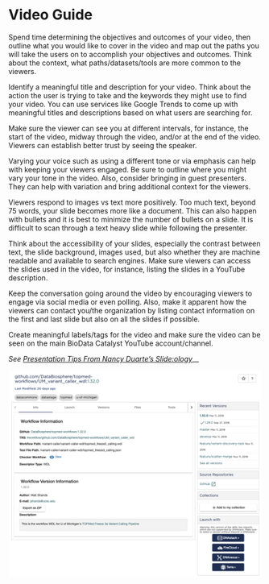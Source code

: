 # Video Guide

Spend time determining the objectives and outcomes of your video, then outline what you would like to cover in the video and map out the paths you will take the users on to accomplish your objectives and outcomes. Think about the context, what paths/datasets/tools are more common to the viewers.

Identify a meaningful title and description for your video. Think about the action the user is trying to take and the keywords they might use to find your video. You can use services like Google Trends to come up with meaningful titles and descriptions based on what users are searching for.

Make sure the viewer can see you at different intervals, for instance, the start of the video, midway through the video, and/or at the end of the video. Viewers can establish better trust by seeing the speaker.

Varying your voice such as using a different tone or via emphasis can help with keeping your viewers engaged. Be sure to outline where you might vary your tone in the video. Also, consider bringing in guest presenters. They can help with variation and bring additional context for the viewers.

Viewers respond to images vs text more positively. Too much text, beyond 75 words, your slide becomes more like a document. This can also happen with bullets and it is best to minimize the number of bullets on a slide. It is difficult to scan through a text heavy slide while following the presenter.

Think about the accessibility of your slides, especially the contrast between text, the slide background, images used, but also whether they are machine readable and available to search engines. Make sure viewers can access the slides used in the video, for instance, listing the slides in a YouTube description.

Keep the conversation going around the video by encouraging viewers to engage via social media or even polling. Also, make it apparent how the viewers can contact you/the organization by listing contact information on the first and last slide but also on all the slides if possible.

Create meaningful labels/tags for the video and make sure the video can be seen on the main BioData Catalyst YouTube account/channel.

_See_ [_Presentation Tips From Nancy Duarte’s Slide:ology_](https://www.huffpost.com/entry/presentation-tips-slideology_b_2278955)\_\_

![](.gitbook/assets/terra_from_dockstore1.png)

